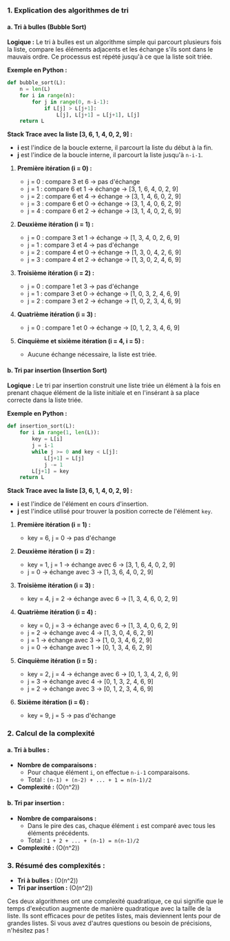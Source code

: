 ### 1. **Explication des algorithmes de tri**

#### a. **Tri à bulles (Bubble Sort)**

**Logique :**
Le tri à bulles est un algorithme simple qui parcourt plusieurs fois la liste, compare les éléments adjacents et les échange s'ils sont dans le mauvais ordre. Ce processus est répété jusqu'à ce que la liste soit triée.

**Exemple en Python :**
```python
def bubble_sort(L):
    n = len(L)
    for i in range(n):
        for j in range(0, n-i-1):
            if L[j] > L[j+1]:
                L[j], L[j+1] = L[j+1], L[j]
    return L
```

**Stack Trace avec la liste [3, 6, 1, 4, 0, 2, 9] :**
- **i** est l'indice de la boucle externe, il parcourt la liste du début à la fin.
- **j** est l'indice de la boucle interne, il parcourt la liste jusqu'à `n-i-1`.

1. **Première itération (i = 0) :**
   - j = 0 : compare 3 et 6 → pas d'échange
   - j = 1 : compare 6 et 1 → échange → [3, 1, 6, 4, 0, 2, 9]
   - j = 2 : compare 6 et 4 → échange → [3, 1, 4, 6, 0, 2, 9]
   - j = 3 : compare 6 et 0 → échange → [3, 1, 4, 0, 6, 2, 9]
   - j = 4 : compare 6 et 2 → échange → [3, 1, 4, 0, 2, 6, 9]

2. **Deuxième itération (i = 1) :**
   - j = 0 : compare 3 et 1 → échange → [1, 3, 4, 0, 2, 6, 9]
   - j = 1 : compare 3 et 4 → pas d'échange
   - j = 2 : compare 4 et 0 → échange → [1, 3, 0, 4, 2, 6, 9]
   - j = 3 : compare 4 et 2 → échange → [1, 3, 0, 2, 4, 6, 9]

3. **Troisième itération (i = 2) :**
   - j = 0 : compare 1 et 3 → pas d'échange
   - j = 1 : compare 3 et 0 → échange → [1, 0, 3, 2, 4, 6, 9]
   - j = 2 : compare 3 et 2 → échange → [1, 0, 2, 3, 4, 6, 9]

4. **Quatrième itération (i = 3) :**
   - j = 0 : compare 1 et 0 → échange → [0, 1, 2, 3, 4, 6, 9]

5. **Cinquième et sixième itération (i = 4, i = 5) :**
   - Aucune échange nécessaire, la liste est triée.

#### b. **Tri par insertion (Insertion Sort)**

**Logique :**
Le tri par insertion construit une liste triée un élément à la fois en prenant chaque élément de la liste initiale et en l'insérant à sa place correcte dans la liste triée.

**Exemple en Python :**
```python
def insertion_sort(L):
    for i in range(1, len(L)):
        key = L[i]
        j = i-1
        while j >= 0 and key < L[j]:
            L[j+1] = L[j]
            j -= 1
        L[j+1] = key
    return L
```

**Stack Trace avec la liste [3, 6, 1, 4, 0, 2, 9] :**
- **i** est l'indice de l'élément en cours d'insertion.
- **j** est l'indice utilisé pour trouver la position correcte de l'élément `key`.

1. **Première itération (i = 1) :**
   - key = 6, j = 0 → pas d'échange

2. **Deuxième itération (i = 2) :**
   - key = 1, j = 1 → échange avec 6 → [3, 1, 6, 4, 0, 2, 9]
   - j = 0 → échange avec 3 → [1, 3, 6, 4, 0, 2, 9]

3. **Troisième itération (i = 3) :**
   - key = 4, j = 2 → échange avec 6 → [1, 3, 4, 6, 0, 2, 9]

4. **Quatrième itération (i = 4) :**
   - key = 0, j = 3 → échange avec 6 → [1, 3, 4, 0, 6, 2, 9]
   - j = 2 → échange avec 4 → [1, 3, 0, 4, 6, 2, 9]
   - j = 1 → échange avec 3 → [1, 0, 3, 4, 6, 2, 9]
   - j = 0 → échange avec 1 → [0, 1, 3, 4, 6, 2, 9]

5. **Cinquième itération (i = 5) :**
   - key = 2, j = 4 → échange avec 6 → [0, 1, 3, 4, 2, 6, 9]
   - j = 3 → échange avec 4 → [0, 1, 3, 2, 4, 6, 9]
   - j = 2 → échange avec 3 → [0, 1, 2, 3, 4, 6, 9]

6. **Sixième itération (i = 6) :**
   - key = 9, j = 5 → pas d'échange

### 2. **Calcul de la complexité**

#### a. **Tri à bulles :**
- **Nombre de comparaisons :**
  - Pour chaque élément `i`, on effectue `n-i-1` comparaisons.
  - Total : `(n-1) + (n-2) + ... + 1 = n(n-1)/2`
- **Complexité :** \(O(n^2)\)

#### b. **Tri par insertion :**
- **Nombre de comparaisons :**
  - Dans le pire des cas, chaque élément `i` est comparé avec tous les éléments précédents.
  - Total : `1 + 2 + ... + (n-1) = n(n-1)/2`
- **Complexité :** \(O(n^2)\)

### 3. **Résumé des complexités :**
- **Tri à bulles :** \(O(n^2)\)
- **Tri par insertion :** \(O(n^2)\)

Ces deux algorithmes ont une complexité quadratique, ce qui signifie que le temps d'exécution augmente de manière quadratique avec la taille de la liste. Ils sont efficaces pour de petites listes, mais deviennent lents pour de grandes listes. Si vous avez d'autres questions ou besoin de précisions, n'hésitez pas !
